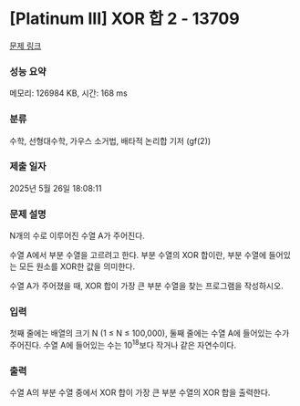 # [Platinum III] XOR 합 2 - 13709 

[문제 링크](https://www.acmicpc.net/problem/13709) 

### 성능 요약

메모리: 126984 KB, 시간: 168 ms

### 분류

수학, 선형대수학, 가우스 소거법, 배타적 논리합 기저 (gf(2))

### 제출 일자

2025년 5월 26일 18:08:11

### 문제 설명

<p>N개의 수로 이루어진 수열 A가 주어진다. </p>

<p>수열 A에서 부분 수열을 고르려고 한다. 부분 수열의 XOR 합이란, 부분 수열에 들어있는 모든 원소를 XOR한 값을 의미한다.</p>

<p>수열 A가 주어졌을 때, XOR 합이 가장 큰 부분 수열을 찾는 프로그램을 작성하시오.</p>

### 입력 

 <p>첫째 줄에는 배열의 크기 N (1 ≤ N ≤ 100,000), 둘째 줄에는 수열 A에 들어있는 수가 주어진다. 수열 A에 들어있는 수는 10<sup>18</sup>보다 작거나 같은 자연수이다.</p>

### 출력 

 <p>수열 A의 부분 수열 중에서 XOR 합이 가장 큰 부분 수열의 XOR 합을 출력한다.</p>

